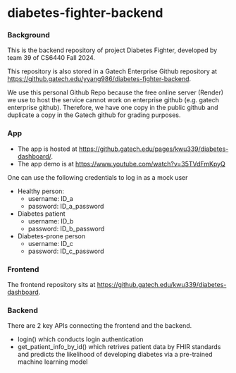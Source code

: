# diabetes-fighter-backend

### Background

This is the backend repository of project Diabetes Fighter, developed by team 39 of CS6440 Fall 2024.

This repository is also stored in a Gatech Enterprise Github repository at https://github.gatech.edu/yyang986/diabetes-fighter-backend. 

We use this personal Github Repo because the free online server (Render) we use to host the service cannot work on enterprise github (e.g. gatech enterprise github). Therefore, we have one copy in the public github and duplicate a copy in the Gatech github for grading purposes.

### App
- The app is hosted at https://github.gatech.edu/pages/kwu339/diabetes-dashboard/.
- The app demo is at https://www.youtube.com/watch?v=35TVdFmKpyQ

One can use the following credentials to log in as a mock user
- Healthy person:
  - username: ID_a
  - password: ID_a_password
- Diabetes patient
  - username: ID_b
  - password: ID_b_password
- Diabetes-prone person
  - username: ID_c
  - password: ID_c_password
  
### Frontend
The frontend repository sits at https://github.gatech.edu/kwu339/diabetes-dashboard.

### Backend
There are 2 key APIs connecting the frontend and the backend.
- login() which conducts login authentication
- get_patient_info_by_id() which retrives patient data by FHIR standards and predicts the likelihood of developing diabetes via a pre-trained machine learning model
